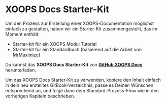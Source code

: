 # XOOPS Docs Starter-Kit

Um den Prozess zur Erstellung einer XOOPS-Documentation möglichst einfach zu gestalten, haben wir ein Starter-Kit zusammengestellt, das im Moment enthält:
- Starter-kit für ein XOOPS Modul Tutorial
- Starter-kit für ein Standardbuch (basierend auf die Arbeit von [MrMaximize](https://github.com/MrMaksimize/gitbook-starter-kit))
 
Du kannst das **XOOPS Docs Starter-Kit** von [**GitHub XOOPS Docs**](https://github.com/XoopsDocs/gitbook-starterkit) herunterladen.


Um das XOOPS Docs Starter-Kit zu verwenden, kopiere den Inhalt einfach in dein neu erstelltes GitBook-Verzeichnis, passe es Deinen Wünschen entsprechend an, und folge dann dem Standard-Prozess-Flow wie in den vorherigen Kapiteln beschrieben.

